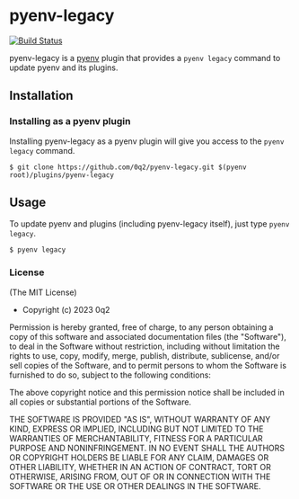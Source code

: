 # pyenv-legacy

[![Build Status](https://travis-ci.com/0q2/pyenv-legacy.svg?branch=master)](https://travis-ci.com/0q2/pyenv-legacy)

pyenv-legacy is a [pyenv](https://github.com/pyenv/pyenv) plugin
that provides a `pyenv legacy` command to update pyenv and its plugins.

## Installation

### Installing as a pyenv plugin

Installing pyenv-legacy as a pyenv plugin will give you access to the
`pyenv legacy` command.

    $ git clone https://github.com/0q2/pyenv-legacy.git $(pyenv root)/plugins/pyenv-legacy

## Usage

To update pyenv and plugins (including pyenv-legacy itself), just type `pyenv legacy`.

    $ pyenv legacy

### License

(The MIT License)

* Copyright (c) 2023 0q2

Permission is hereby granted, free of charge, to any person obtaining
a copy of this software and associated documentation files (the
"Software"), to deal in the Software without restriction, including
without limitation the rights to use, copy, modify, merge, publish,
distribute, sublicense, and/or sell copies of the Software, and to
permit persons to whom the Software is furnished to do so, subject to
the following conditions:

The above copyright notice and this permission notice shall be
included in all copies or substantial portions of the Software.

THE SOFTWARE IS PROVIDED "AS IS", WITHOUT WARRANTY OF ANY KIND,
EXPRESS OR IMPLIED, INCLUDING BUT NOT LIMITED TO THE WARRANTIES OF
MERCHANTABILITY, FITNESS FOR A PARTICULAR PURPOSE AND
NONINFRINGEMENT. IN NO EVENT SHALL THE AUTHORS OR COPYRIGHT HOLDERS BE
LIABLE FOR ANY CLAIM, DAMAGES OR OTHER LIABILITY, WHETHER IN AN ACTION
OF CONTRACT, TORT OR OTHERWISE, ARISING FROM, OUT OF OR IN CONNECTION
WITH THE SOFTWARE OR THE USE OR OTHER DEALINGS IN THE SOFTWARE.
